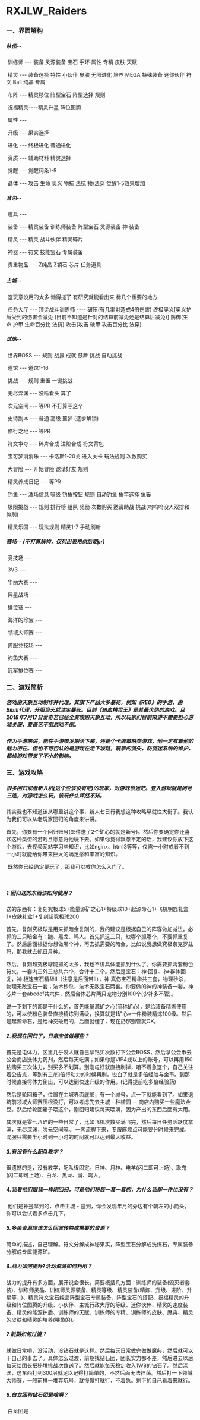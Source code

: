# RXJLW_Raiders
### 一、界面解构

##### 				队伍--

​						训练师 --- 装备 灵源装备 宝石 手环 属性 专精 皮肤 天赋

​						精灵 --- 装备选择 特性 小伙伴 皮肤 无限进化 培养 MEGA 特殊装备 迷你伙伴 符文 Ball 纯晶 专属

​						布阵 --- 精灵移位 阵型宝石 阵型选择  规则		

​								祝福精灵----精灵升星 阵位图腾

​						属性 ---

​						升级 --- 果实选择

​						进化 --- 终极进化 普通进化

​						资质 --- 辅助材料 精灵选择

​						觉醒 --- 觉醒词条1-5

​						晶体 --- 攻击 生命 奥义 物抗 法抗 物/法穿 觉醒1-5效果增加

##### 				背包--

​						道具 ---

​						装备 --- 精灵装备 训练师装备 阵型宝石 灵源装备 神·装备

​						精灵 --- 精灵 战斗伙伴 精灵碎片

​						神器 --- 符文 技能宝石 专属装备

​						贵重物品 --- Z纯晶 Z钥石 芯片 任务道具

##### 		 

##### 				主城--

​						这玩意没用的太多 懒得搓了  有研究就能看出来  标几个重要的地方

​						任务大厅 --- 顶尖战斗训练师 ---- 碾压(有几率对造成4倍伤害)	终极奥义[奥义护盾受到的伤害会减免 (目前不知道是针对的结算前减免还是结算后减免)]	防御(生命 护甲 生命百分比 法抗)	攻击(攻击 破甲 攻击百分比 法穿)

##### 				试炼--

​						世界BOSS --- 规则 战报 成就 鼓舞 挑战 自动挑战

​						道馆 --- 道馆1-16

​						挑战 --- 规则 重置 一键挑战

​						无尽深渊 --- 没啥看头 算了

​						次元空间 --- 等PR  不打算写这个

​						史诗副本 --- 普通 高级 噩梦 (逐步解锁)

​						修行之地 --- 等PR

​						符文争夺 --- 碎片合成 进阶合成 符文背包

​						宝可梦消消乐 --- 卡洛斯1-20关 进入关卡 玩法规则 次数购买

​						大冒险 --- 开始冒险 邀请好友 规则

​						精灵养成日记 --- 等PR

​						钓鱼 --- 渔场信息 等级 钓鱼按钮 规则 自动钓鱼 鱼竿选择 鱼篓

​						极限挑战 --- 规则 排行榜 组队 奖励 次数购买 邀请助战  挑战(呜呜呜没人双排和俺刷)

​						精灵乐园 --- 玩法规则 精灵1-7 手动刷新

##### 			赛场-- (不打算解构，仅列出表格供后期pr)

​						竞技场 ---

​						3V3 --- 

​						华丽大赛 --- 

​						异星战场 --- 

​						排位赛 --- 

​						海洋的珍宝 --- 

​						领域大师赛 --- 

​						跨服竞技场 --- 

​						钓鱼大赛 --- 

​						冠军排位赛 ---



### 二、游戏简析

##### 			游戏由天象互动制作并代理，其旗下产品大多暴死，例如《RE0》的手游，由Bibili代理，开服当天就注定暴死。目前《热血精灵王》是其最火热的游戏。且2018年7月17日爱奇艺已经全资收购天象互动，所以玩家们目前来讲不需要担心游戏关服，爱奇艺不倒游戏不倒。

##### 			作为手游来讲，能在手游喷发期活下来，还是个卡牌策略类游戏，他一定有着他的魅力所在。但也不可否认的是游戏在走下坡路，玩家的流失，防沉迷系统的维护，都给游戏带来了不小的影响。

### 三、游戏攻略

##### 			很多回归或者新入坑(这个应该没有吧)的玩家，对游戏很迷茫。登入游戏就是问号三连，对游戏怎么玩，该玩什么浑然不知。

​			其实我也不知道该从哪里讲这个事，新人七日行我想这种攻略早就烂大街了。我认为我们可以从老玩家回归的角度来讲讲。

​			首先，你要有一个回归账号(邮件送了2个矿心的就是新号)。然后你要确定你还喜欢这种类型的游戏且愿意将他玩下去。如果你觉得飘忽不定的话，我建议你放下这个游戏，去视频网站学习些知识，比如nginx、html3等等，仅需一小时或者不到一小时就能给你带来巨大的满足感和丰富的知识。

​			既然你已经确定要玩了，那我可以教你怎么入门了。

​			

##### 			1.回归送的东西该如何使用？

​				送的东西有：复刻究极球5+能量源矿之心1+特级球10+起源命石1+飞机钥匙礼盒1+皮肤礼盒1+复刻超究极球200

​				首先，复刻究极球是用来抓暗金复刻的，我的建议是根据自己的阵容做加减法。必抓的三只暗金有：鼬、黑龙、鸣人。首先抓这三只，缺哪个抓哪个，不要抓重复了。然后后面根据你想做哪个神，再去抓需要的暗金，比如说我想做究极奈克罗兹玛，那我就去抓日月神。

​				然后，复刻超究极球能抓的太多，我也不讲具体能抓到什么了。你需要抓两套粉色符文，一套内三外三总共六个，合计十二个。然后是宝石：神·回复、神·群体回复，神·极速宝石精华II（注意是后面带II），神·真伤宝石精华共三套，物理秒杀，物理无敌宝石一套；法术秒杀，法术无敌宝石两套。你要做的神的神装备一套，神芯片一套abcdef共六件，然后合体芯片两只宠物分别100个(少补多不管)。

​				说一下剩下的都是干什么的，首先能量源矿之心(简称矿心)，是给装备精炼使用的，可以使粉色装备直接精炼到满级，换算就是1矿心=一件粉装精炼100级。然后是起源命石，是给神突破用的，后面就懂了，现在扔那别管就OK。

##### 			2.我现在回归了，日常应该做哪些？

​				首先是屯体力，区里几乎没人就自己拿钻买次数打下公会BOSS，然后拿公会币去公会商店洗体力药剂，然后每天吃满；如果你是VIP4或以上的账号，可以再用150钻购买三次体力，别买多不划算。别刚屯好就直接刷掉，咱不着急这个，自己关注着公告点，等到有三/四倍行动力的时候再刷，说白了就是多倍经验与金币。到那时候直接将体力倒出，可以达到快速升级的作用。(记得提前吃多倍经验药)

​				然后是轮回箱子，位置在主城界面底部，有一个减号，点一下就能看到了。如果退坑前领域大师赛压根没打，可以考虑先去主城 - 种植园 -- 商店内购买一些魔法金豆。然后给轮回箱子喂这个，刚回归建议每天喂满，因为产出的东西后面有大用。

​				其次就是零七八碎的一些日常了，比如飞机次数买满飞完，然后每日任务活跃度拿满，无尽深渊，次元空间等。 一套流程下来，专服麻烦点可能要分时段来完成。混服只需要半小时到一小时的时间就可以达到最大收益。

##### 			3.有没有什么配队教学？

​				很遗憾的是，没有教学，配队很固定。日神、月神、电羊(闪二即可上场)、耿鬼(闪二即可上场)、白龙、黑龙、鼬、鸣人。

##### 			4.我看他们跟我一样刚回归，可是他们粉装一套一套的，为什么我却一件也没有？

​				他们是补签拿到的，点击主城 - 签到，你会发现年月的旁边有个朝左的小箭头，你可以尝试着多点击几下。

##### 			5.多余资源应该怎么回收转换成需要的资源？

​				简单的描述，自己理解。符文分解成神秘果实，阵型宝石分解成洗炼石，专属装备分解成专属能源矿。

##### 			6.战力如何提升?活动资源如何利用？

​				战力的提升有多方面，展开说会很长。简要概括几方面：训练师的装备(毁灭者套装)、训练师灵晶、训练师灵源装备、精灵等级、精灵装备(精炼、升级、进阶、升星等...)、精灵符文宝石纯晶阵型宝石专属装备、阵型宝石的搭配、祝福精灵的升级和阵位图腾的升级、小伙伴、主城行政大厅的等级、迷你伙伴、精灵的速度装备、精灵的能源护盾、训练师的天赋、训练师的专精、训练师的皮肤、魔典、精灵的皮肤和精灵的培养(喂鱼的)。

##### 			7.前期如何过渡？

​				就做日常呗，没活动，没钻石就是这样。然后每天日常做完做做魔典，然后就可以干自己的事去了。具体怎么过渡，前期找钻石团，团长实力都不差，然后进去以后每天给团长把秘境挑战次数送了。然后就能每天稳定收入1W8的钻石了。然后深渊，这东西打到300层就足以记得打简单的，不然后面无法扫荡。然后打一下领域大师赛，一般前排一堆弃坑号，就慢慢打就行，不着急。剩下的自己看着来就行。

##### 			8.白龙团和钻石团是啥啊？

​				白龙团是

